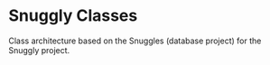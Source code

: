 # Snuggly Classes
Class architecture based on the Snuggles (database project) for the Snuggly project.
